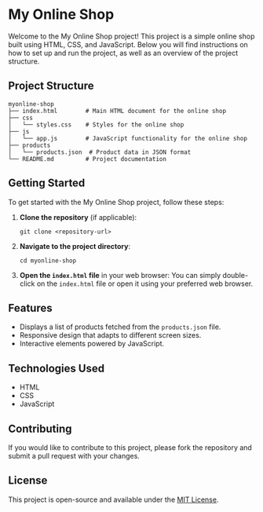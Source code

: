# My Online Shop

Welcome to the My Online Shop project! This project is a simple online shop built using HTML, CSS, and JavaScript. Below you will find instructions on how to set up and run the project, as well as an overview of the project structure.

## Project Structure

```
myonline-shop
├── index.html        # Main HTML document for the online shop
├── css
│   └── styles.css    # Styles for the online shop
├── js
│   └── app.js        # JavaScript functionality for the online shop
├── products
│   └── products.json  # Product data in JSON format
└── README.md         # Project documentation
```

## Getting Started

To get started with the My Online Shop project, follow these steps:

1. **Clone the repository** (if applicable):
   ```
   git clone <repository-url>
   ```

2. **Navigate to the project directory**:
   ```
   cd myonline-shop
   ```

3. **Open the `index.html` file** in your web browser:
   You can simply double-click on the `index.html` file or open it using your preferred web browser.

## Features

- Displays a list of products fetched from the `products.json` file.
- Responsive design that adapts to different screen sizes.
- Interactive elements powered by JavaScript.

## Technologies Used

- HTML
- CSS
- JavaScript

## Contributing

If you would like to contribute to this project, please fork the repository and submit a pull request with your changes.

## License

This project is open-source and available under the [MIT License](LICENSE).